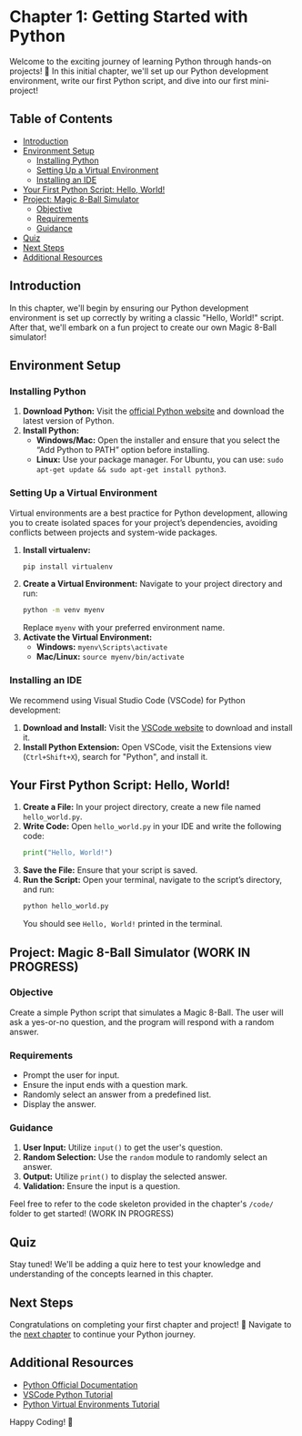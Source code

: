 
# Chapter 1: Getting Started with Python

Welcome to the exciting journey of learning Python through hands-on projects! 🚀 In this initial chapter, we'll set up our Python development environment, write our first Python script, and dive into our first mini-project!

## Table of Contents

- [Introduction](#introduction)
- [Environment Setup](#environment-setup)
  - [Installing Python](#installing-python)
  - [Setting Up a Virtual Environment](#setting-up-a-virtual-environment)
  - [Installing an IDE](#installing-an-ide)
- [Your First Python Script: Hello, World!](#your-first-python-script-hello-world)
- [Project: Magic 8-Ball Simulator](#project-magic-8-ball-simulator)
  - [Objective](#objective)
  - [Requirements](#requirements)
  - [Guidance](#guidance)
- [Quiz](#quiz)
- [Next Steps](#next-steps)
- [Additional Resources](#additional-resources)

## Introduction

In this chapter, we'll begin by ensuring our Python development environment is set up correctly by writing a classic "Hello, World!" script. After that, we'll embark on a fun project to create our own Magic 8-Ball simulator!

## Environment Setup

### Installing Python

1. **Download Python:** Visit the [official Python website](https://www.python.org/downloads/) and download the latest version of Python.
2. **Install Python:**
   - **Windows/Mac:** Open the installer and ensure that you select the “Add Python to PATH” option before installing.
   - **Linux:** Use your package manager. For Ubuntu, you can use: `sudo apt-get update && sudo apt-get install python3`.

### Setting Up a Virtual Environment

Virtual environments are a best practice for Python development, allowing you to create isolated spaces for your project’s dependencies, avoiding conflicts between projects and system-wide packages.

1. **Install virtualenv:**
   ```bash
   pip install virtualenv
   ```
2. **Create a Virtual Environment:**
   Navigate to your project directory and run:
   ```bash
   python -m venv myenv
   ```
   Replace `myenv` with your preferred environment name.
3. **Activate the Virtual Environment:**
   - **Windows:** `myenv\Scripts\activate`
   - **Mac/Linux:** `source myenv/bin/activate`

### Installing an IDE

We recommend using Visual Studio Code (VSCode) for Python development:

1. **Download and Install:** Visit the [VSCode website](https://code.visualstudio.com/download) to download and install it.
2. **Install Python Extension:** Open VSCode, visit the Extensions view (`Ctrl+Shift+X`), search for "Python", and install it.

## Your First Python Script: Hello, World!

1. **Create a File:** In your project directory, create a new file named `hello_world.py`.
2. **Write Code:** Open `hello_world.py` in your IDE and write the following code:
   ```python
   print("Hello, World!")
   ```
3. **Save the File:** Ensure that your script is saved.
4. **Run the Script:** Open your terminal, navigate to the script’s directory, and run:
   ```bash
   python hello_world.py
   ```
   You should see `Hello, World!` printed in the terminal.

## Project: Magic 8-Ball Simulator (WORK IN PROGRESS)

### Objective

Create a simple Python script that simulates a Magic 8-Ball. The user will ask a yes-or-no question, and the program will respond with a random answer.

### Requirements

- Prompt the user for input.
- Ensure the input ends with a question mark.
- Randomly select an answer from a predefined list.
- Display the answer.

### Guidance

1. **User Input:** Utilize `input()` to get the user's question.
2. **Random Selection:** Use the `random` module to randomly select an answer.
3. **Output:** Utilize `print()` to display the selected answer.
4. **Validation:** Ensure the input is a question.

Feel free to refer to the code skeleton provided in the chapter's `/code/` folder to get started! (WORK IN PROGRESS)

## Quiz

Stay tuned! We'll be adding a quiz here to test your knowledge and understanding of the concepts learned in this chapter.

## Next Steps

Congratulations on completing your first chapter and project! 🎉 Navigate to the [next chapter](../02-Variables_and_Data_Types/README.md) to continue your Python journey.

## Additional Resources

- [Python Official Documentation](https://docs.python.org/3/)
- [VSCode Python Tutorial](https://code.visualstudio.com/docs/python/python-tutorial)
- [Python Virtual Environments Tutorial](https://realpython.com/python-virtual-environments-a-primer/)

Happy Coding! 🚀
